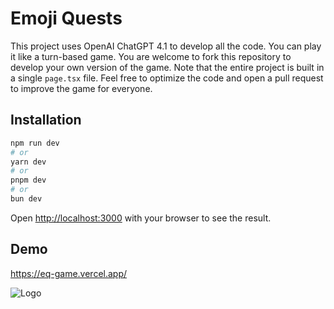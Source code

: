
# Emoji Quests

This project uses OpenAI ChatGPT 4.1 to develop all the code. You can play it like a turn-based game. You are welcome to fork this repository to develop your own version of the game. Note that the entire project is built in a single ```page.tsx``` file. Feel free to optimize the code and open a pull request to improve the game for everyone.
## Installation

```bash
npm run dev
# or
yarn dev
# or
pnpm dev
# or
bun dev
```

Open [http://localhost:3000](http://localhost:3000) with your browser to see the result.

    
## Demo

https://eq-game.vercel.app/

![Logo](https://i.pinimg.com/736x/45/05/5f/45055fa20e629152b19d7aa50d554a43.jpg)

